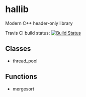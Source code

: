 # hallib

Modern C++ header-only library

Travis CI build status: [![Build Status](https://travis-ci.com/hallos/hallib.svg?branch=master)](https://travis-ci.com/hallos/hallib)

## Classes
* thread_pool

## Functions
* mergesort
